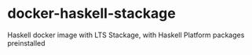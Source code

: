 # docker-haskell-stackage
Haskell docker image with LTS Stackage, with Haskell Platform packages preinstalled
